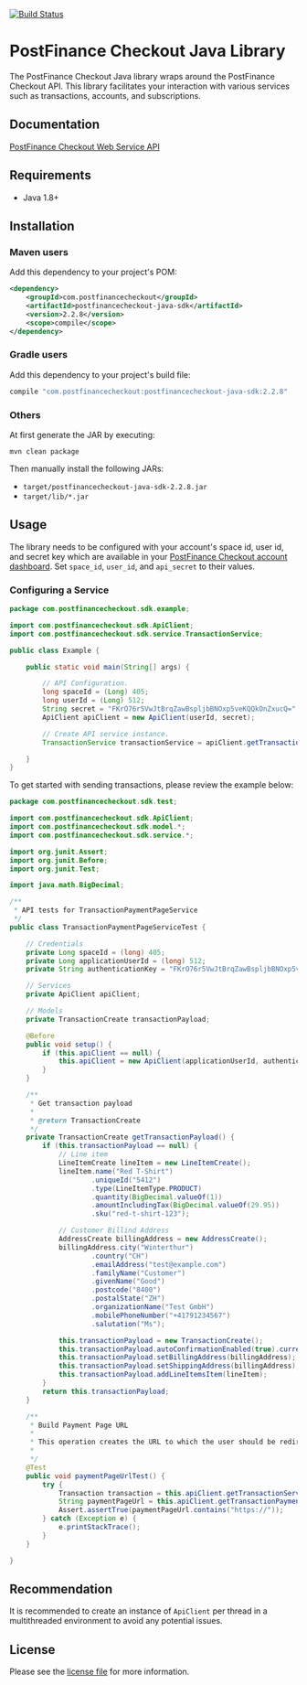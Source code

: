 [![Build Status](https://travis-ci.org/pfpayments/java-sdk.svg?branch=master)](https://travis-ci.org/pfpayments/java-sdk)

# PostFinance Checkout Java Library

The PostFinance Checkout Java library wraps around the PostFinance Checkout API. This library facilitates your interaction with various services such as transactions, accounts, and subscriptions.


## Documentation

[PostFinance Checkout Web Service API](https://checkout.postfinance.ch/doc/api/web-service)

## Requirements

- Java 1.8+

## Installation

### Maven users

Add this dependency to your project's POM:

```xml
<dependency>
    <groupId>com.postfinancecheckout</groupId>
    <artifactId>postfinancecheckout-java-sdk</artifactId>
    <version>2.2.8</version>
    <scope>compile</scope>
</dependency>
```

### Gradle users

Add this dependency to your project's build file:

```groovy
compile "com.postfinancecheckout:postfinancecheckout-java-sdk:2.2.8"
```

### Others

At first generate the JAR by executing:

```shell
mvn clean package
```

Then manually install the following JARs:

* `target/postfinancecheckout-java-sdk-2.2.8.jar`
* `target/lib/*.jar`

## Usage
The library needs to be configured with your account's space id, user id, and secret key which are available in your [PostFinance Checkout
account dashboard](https://checkout.postfinance.ch/account/select). Set `space_id`, `user_id`, and `api_secret` to their values.

### Configuring a Service

```java
package com.postfinancecheckout.sdk.example;

import com.postfinancecheckout.sdk.ApiClient;
import com.postfinancecheckout.sdk.service.TransactionService;

public class Example {

    public static void main(String[] args) {

        // API Configuration.
        long spaceId = (Long) 405;
        long userId = (Long) 512;
        String secret = "FKrO76r5VwJtBrqZawBspljbBNOxp5veKQQkOnZxucQ=";
        ApiClient apiClient = new ApiClient(userId, secret);

        // Create API service instance.
        TransactionService transactionService = apiClient.getTransactionService();

    }
}
```

To get started with sending transactions, please review the example below:

```java
package com.postfinancecheckout.sdk.test;

import com.postfinancecheckout.sdk.ApiClient;
import com.postfinancecheckout.sdk.model.*;
import com.postfinancecheckout.sdk.service.*;

import org.junit.Assert;
import org.junit.Before;
import org.junit.Test;

import java.math.BigDecimal;

/**
 * API tests for TransactionPaymentPageService
 */
public class TransactionPaymentPageServiceTest {

    // Credentials
    private Long spaceId = (long) 405;
    private Long applicationUserId = (long) 512;
    private String authenticationKey = "FKrO76r5VwJtBrqZawBspljbBNOxp5veKQQkOnZxucQ=";

    // Services
    private ApiClient apiClient;

    // Models
    private TransactionCreate transactionPayload;

    @Before
    public void setup() {
        if (this.apiClient == null) {
            this.apiClient = new ApiClient(applicationUserId, authenticationKey);
        }
    }

    /**
     * Get transaction payload
     *
     * @return TransactionCreate
     */
    private TransactionCreate getTransactionPayload() {
        if (this.transactionPayload == null) {
            // Line item
            LineItemCreate lineItem = new LineItemCreate();
            lineItem.name("Red T-Shirt")
                    .uniqueId("5412")
                    .type(LineItemType.PRODUCT)
                    .quantity(BigDecimal.valueOf(1))
                    .amountIncludingTax(BigDecimal.valueOf(29.95))
                    .sku("red-t-shirt-123");

            // Customer Billind Address
            AddressCreate billingAddress = new AddressCreate();
            billingAddress.city("Winterthur")
                    .country("CH")
                    .emailAddress("test@example.com")
                    .familyName("Customer")
                    .givenName("Good")
                    .postcode("8400")
                    .postalState("ZH")
                    .organizationName("Test GmbH")
                    .mobilePhoneNumber("+41791234567")
                    .salutation("Ms");

            this.transactionPayload = new TransactionCreate();
            this.transactionPayload.autoConfirmationEnabled(true).currency("CHF").language("en-US");
            this.transactionPayload.setBillingAddress(billingAddress);
            this.transactionPayload.setShippingAddress(billingAddress);
            this.transactionPayload.addLineItemsItem(lineItem);
        }
        return this.transactionPayload;
    }

    /**
     * Build Payment Page URL
     *
     * This operation creates the URL to which the user should be redirected to when the payment page should be used.
     *
     */
    @Test
    public void paymentPageUrlTest() {
        try {
            Transaction transaction = this.apiClient.getTransactionService().create(this.spaceId, this.getTransactionPayload());
            String paymentPageUrl = this.apiClient.getTransactionPaymentPageService.paymentPageUrl(spaceId, transaction.getId());
            Assert.assertTrue(paymentPageUrl.contains("https://"));
        } catch (Exception e) {
            e.printStackTrace();
        }
    }

}

```
## Recommendation

It is recommended to create an instance of `ApiClient` per thread in a multithreaded environment to avoid any potential issues.

## License

Please see the [license file](https://github.com/pfpayments/java-sdk/blob/master/LICENSE) for more information.
